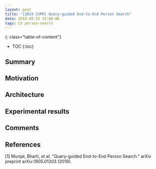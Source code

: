 ```yaml
---
layout: post
title: "[2019 CVPR] Query-guided End-to-End Person Search"
date: 2019-05-23 15:00:00
tags: CV person-search
---
```


<!--more-->

{: class="table-of-content"}
* TOC
{:toc}


## Summary


## Motivation


## Architecture


## Experimental results


## Comments


## References

[1] Munjal, Bharti, et al. "Query-guided End-to-End Person Search." arXiv preprint arXiv:1905.01203 (2019).
